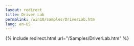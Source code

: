 ```yaml
---
layout: redirect
title: Driver Lab
permalink: /win10/samples/DriverLab.htm
lang: en-US
---
```


{% include redirect.html url="/Samples/DriverLab.htm" %}
